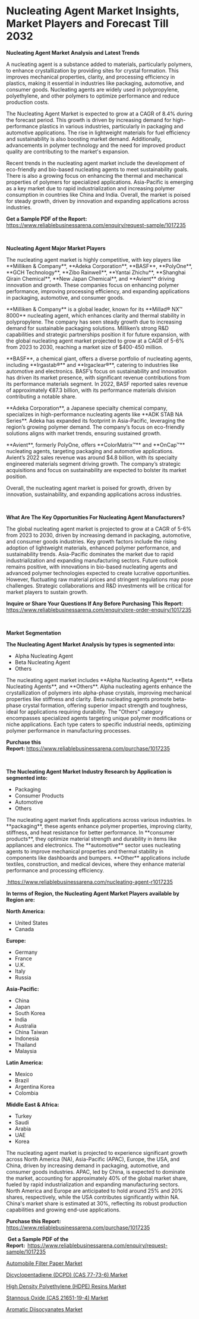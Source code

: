 <p><h1>Nucleating Agent Market Insights, Market Players and Forecast Till 2032</h1></p><p><strong>Nucleating Agent Market Analysis and Latest Trends</strong></p>
<p><p>A nucleating agent is a substance added to materials, particularly polymers, to enhance crystallization by providing sites for crystal formation. This improves mechanical properties, clarity, and processing efficiency in plastics, making it essential in industries like packaging, automotive, and consumer goods. Nucleating agents are widely used in polypropylene, polyethylene, and other polymers to optimize performance and reduce production costs.</p><p>The Nucleating Agent Market is expected to grow at a CAGR of 8.4% during the forecast period. This growth is driven by increasing demand for high-performance plastics in various industries, particularly in packaging and automotive applications. The rise in lightweight materials for fuel efficiency and sustainability is also boosting market demand. Additionally, advancements in polymer technology and the need for improved product quality are contributing to the market's expansion.</p><p>Recent trends in the nucleating agent market include the development of eco-friendly and bio-based nucleating agents to meet sustainability goals. There is also a growing focus on enhancing the thermal and mechanical properties of polymers for specialized applications. Asia-Pacific is emerging as a key market due to rapid industrialization and increasing polymer consumption in countries like China and India. Overall, the market is poised for steady growth, driven by innovation and expanding applications across industries.</p></p>
<p><strong>Get a Sample PDF of the Report:&nbsp;</strong> <a href="https://www.reliablebusinessarena.com/enquiry/request-sample/1017235?utm_campaign=1948&utm_medium=2&utm_source=Github&utm_content=ia&utm_term=25012025&utm_id=nucleating-agent">https://www.reliablebusinessarena.com/enquiry/request-sample/1017235</a></p>
<p>&nbsp;</p>
<p><strong>Nucleating Agent Major Market Players</strong></p>
<p><p>The nucleating agent market is highly competitive, with key players like **Milliken & Company**, **Adeka Corporation**, **BASF**, **PolyOne**, **GCH Technology**, **Zibo Rainwell**, **Yantai Zhichu**, **Shanghai Qirain Chemical**, **New Japan Chemical**, and **Avient** driving innovation and growth. These companies focus on enhancing polymer performance, improving processing efficiency, and expanding applications in packaging, automotive, and consumer goods.</p><p>**Milliken & Company** is a global leader, known for its **Millad® NX™ 8000** nucleating agent, which enhances clarity and thermal stability in polypropylene. The company has seen steady growth due to increasing demand for sustainable packaging solutions. Milliken’s strong R&D capabilities and strategic partnerships position it for future expansion, with the global nucleating agent market projected to grow at a CAGR of 5-6% from 2023 to 2030, reaching a market size of $400-450 million.</p><p>**BASF**, a chemical giant, offers a diverse portfolio of nucleating agents, including **Irgastab®** and **Irgaclear®**, catering to industries like automotive and electronics. BASF’s focus on sustainability and innovation has driven its market presence, with significant revenue contributions from its performance materials segment. In 2022, BASF reported sales revenue of approximately €87.3 billion, with its performance materials division contributing a notable share.</p><p>**Adeka Corporation**, a Japanese specialty chemical company, specializes in high-performance nucleating agents like **ADK STAB NA Series**. Adeka has expanded its footprint in Asia-Pacific, leveraging the region’s growing polymer demand. The company’s focus on eco-friendly solutions aligns with market trends, ensuring sustained growth.</p><p>**Avient**, formerly PolyOne, offers **ColorMatrix™** and **OnCap™** nucleating agents, targeting packaging and automotive applications. Avient’s 2022 sales revenue was around $4.8 billion, with its specialty engineered materials segment driving growth. The company’s strategic acquisitions and focus on sustainability are expected to bolster its market position.</p><p>Overall, the nucleating agent market is poised for growth, driven by innovation, sustainability, and expanding applications across industries.</p></p>
<p>&nbsp;</p>
<p><strong>What Are The Key Opportunities For Nucleating Agent Manufacturers?</strong></p>
<p><p>The global nucleating agent market is projected to grow at a CAGR of 5-6% from 2023 to 2030, driven by increasing demand in packaging, automotive, and consumer goods industries. Key growth factors include the rising adoption of lightweight materials, enhanced polymer performance, and sustainability trends. Asia-Pacific dominates the market due to rapid industrialization and expanding manufacturing sectors. Future outlook remains positive, with innovations in bio-based nucleating agents and advanced polymer technologies expected to create lucrative opportunities. However, fluctuating raw material prices and stringent regulations may pose challenges. Strategic collaborations and R&D investments will be critical for market players to sustain growth.</p></p>
<p><strong>Inquire or Share Your Questions If Any Before Purchasing This Report:</strong> <a href="https://www.reliablebusinessarena.com/enquiry/pre-order-enquiry/1017235?utm_campaign=1948&utm_medium=2&utm_source=Github&utm_content=ia&utm_term=25012025&utm_id=nucleating-agent">https://www.reliablebusinessarena.com/enquiry/pre-order-enquiry/1017235</a></p>
<p>&nbsp;</p>
<p><strong>Market Segmentation</strong></p>
<p><strong>The Nucleating Agent Market Analysis by types is segmented into:</strong></p>
<p><ul><li>Alpha Nucleating Agent</li><li>Beta Nucleating Agent</li><li>Others</li></ul></p>
<p><p>The nucleating agent market includes **Alpha Nucleating Agents**, **Beta Nucleating Agents**, and **Others**. Alpha nucleating agents enhance the crystallization of polymers into alpha-phase crystals, improving mechanical properties like stiffness and clarity. Beta nucleating agents promote beta-phase crystal formation, offering superior impact strength and toughness, ideal for applications requiring durability. The "Others" category encompasses specialized agents targeting unique polymer modifications or niche applications. Each type caters to specific industrial needs, optimizing polymer performance in manufacturing processes.</p></p>
<p><strong>Purchase this Report:&nbsp;</strong><a href="https://www.reliablebusinessarena.com/purchase/1017235?utm_campaign=1948&utm_medium=2&utm_source=Github&utm_content=ia&utm_term=25012025&utm_id=nucleating-agent">https://www.reliablebusinessarena.com/purchase/1017235</a></p>
<p>&nbsp;</p>
<p><strong>The Nucleating Agent Market Industry Research by Application is segmented into:</strong></p>
<p><ul><li>Packaging</li><li>Consumer Products</li><li>Automotive</li><li>Others</li></ul></p>
<p><p>The nucleating agent market finds applications across various industries. In **packaging**, these agents enhance polymer properties, improving clarity, stiffness, and heat resistance for better performance. In **consumer products**, they optimize material strength and durability in items like appliances and electronics. The **automotive** sector uses nucleating agents to improve mechanical properties and thermal stability in components like dashboards and bumpers. **Other** applications include textiles, construction, and medical devices, where they enhance material performance and processing efficiency.</p></p>
<p><a href="https://www.reliablebusinessarena.com/nucleating-agent-r1017235?utm_campaign=1948&utm_medium=2&utm_source=Github&utm_content=ia&utm_term=25012025&utm_id=nucleating-agent">&nbsp;https://www.reliablebusinessarena.com/nucleating-agent-r1017235</a></p>
<p><strong>In terms of Region, the Nucleating Agent Market Players available by Region are:</strong></p>
<p>
    <p> <strong> North America: </strong>
        <ul>
            <li>United States</li>
            <li>Canada</li>
        </ul>
        </p> 
    <p> <strong> Europe: </strong>
        <ul>
            <li>Germany</li>
            <li>France</li>
            <li>U.K.</li>
            <li>Italy</li>
            <li>Russia</li>
        </ul>
        </p> 
    <p> <strong> Asia-Pacific: </strong>
        <ul>
            <li>China</li>
            <li>Japan</li>
            <li>South Korea</li>
            <li>India</li>
            <li>Australia</li>
            <li>China Taiwan</li>
            <li>Indonesia</li>
            <li>Thailand</li>
            <li>Malaysia</li>
        </ul>
        </p> 
    <p> <strong> Latin America: </strong>
        <ul>
            <li>Mexico</li>
            <li>Brazil</li>
            <li>Argentina Korea</li>
            <li>Colombia</li>
        </ul>
        </p> 
    <p> <strong> Middle East & Africa: </strong>
        <ul>
            <li>Turkey</li>
            <li>Saudi</li>
            <li>Arabia</li>
            <li>UAE</li>
            <li>Korea</li>
        </ul>
    </p>
    </p>
<p><p>The nucleating agent market is projected to experience significant growth across North America (NA), Asia-Pacific (APAC), Europe, the USA, and China, driven by increasing demand in packaging, automotive, and consumer goods industries. APAC, led by China, is expected to dominate the market, accounting for approximately 40% of the global market share, fueled by rapid industrialization and expanding manufacturing sectors. North America and Europe are anticipated to hold around 25% and 20% shares, respectively, while the USA contributes significantly within NA. China's market share is estimated at 30%, reflecting its robust production capabilities and growing end-use applications.</p></p>
<p><strong>Purchase this Report: </strong><a href="https://www.reliablebusinessarena.com/purchase/1017235?utm_campaign=1948&utm_medium=2&utm_source=Github&utm_content=ia&utm_term=25012025&utm_id=nucleating-agent">https://www.reliablebusinessarena.com/purchase/1017235</a></p>
<p>&nbsp;<strong>Get a Sample PDF of the Report:&nbsp;&nbsp;</strong><a href="https://www.reliablebusinessarena.com/enquiry/request-sample/1017235?utm_campaign=1948&utm_medium=2&utm_source=Github&utm_content=ia&utm_term=25012025&utm_id=nucleating-agent">https://www.reliablebusinessarena.com/enquiry/request-sample/1017235</a></p>
<p><strong></strong></p>
<p><p><a href="https://github.com/FassouRP/Market-Research-Report-List-6/blob/main/automobile-filter-paper-market.md?utm_campaign=1948&utm_medium=2&utm_source=Github&utm_content=ia&utm_term=25012025&utm_id=nucleating-agent">Automobile Filter Paper Market</a></p><p><a href="https://www.linkedin.com/pulse/dicyclopentadiene-dcpd-cas-77-73-6-market-growth-study-1kflf?utm_campaign=1948&utm_medium=2&utm_source=Github&utm_content=ia&utm_term=25012025&utm_id=nucleating-agent">Dicyclopentadiene (DCPD) (CAS 77-73-6) Market</a></p><p><a href="https://www.linkedin.com/pulse/detailed-analysis-size-high-density-polyethylene-hdpe-1r4vf?utm_campaign=1948&utm_medium=2&utm_source=Github&utm_content=ia&utm_term=25012025&utm_id=nucleating-agent">High Density Polyethylene (HDPE) Resins Market</a></p><p><a href="https://www.linkedin.com/pulse/stannous-oxide-cas-21651-19-4-industry-report-revenue-forecast-nhpnf?utm_campaign=1948&utm_medium=2&utm_source=Github&utm_content=ia&utm_term=25012025&utm_id=nucleating-agent">Stannous Oxide (CAS 21651-19-4) Market</a></p><p><a href="https://www.linkedin.com/pulse/whats-fueling-141-growth-aromatic-diisocyanates-market-jwgbe?utm_campaign=1948&utm_medium=2&utm_source=Github&utm_content=ia&utm_term=25012025&utm_id=nucleating-agent">Aromatic Diisocyanates Market</a></p></p>